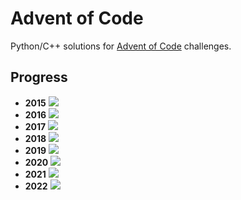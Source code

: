 # Advent of Code
Python/C++ solutions for [Advent of Code](https://adventofcode.com/) challenges.

## Progress
- **2015** ![](https://progress-bar.dev/4/?scale=25&width=300&suffix=/25)
- **2016** ![](https://progress-bar.dev/4/?scale=25&width=300&suffix=/25)
- **2017** ![](https://progress-bar.dev/3/?scale=25&width=300&suffix=/25)
- **2018** ![](https://progress-bar.dev/3/?scale=25&width=300&suffix=/25)
- **2019** ![](https://progress-bar.dev/3/?scale=25&width=300&suffix=/25)
- **2020** ![](https://progress-bar.dev/7/?scale=25&width=300&suffix=/25)
- **2021** ![](https://progress-bar.dev/5/?scale=25&width=300&suffix=/25)
- **2022** ![](https://progress-bar.dev/19/?scale=25&width=300&suffix=/25)

